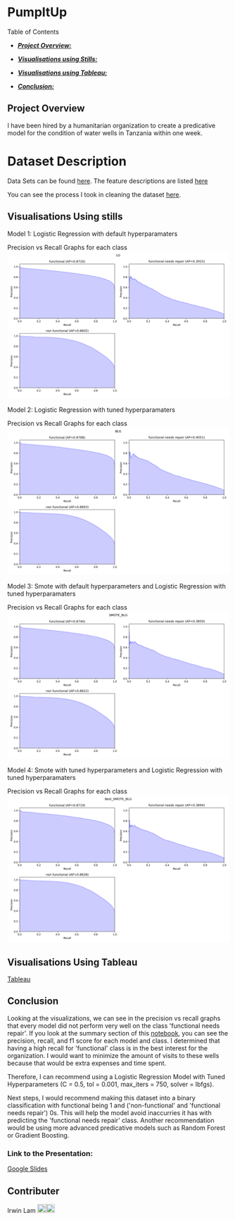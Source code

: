 # PumpItUp

Table of Contents

* [***Project Overview:***](#project-overview)

* [***Visualisations using Stills:***](#visualisations-using-stills) 

* [***Visualisations using Tableau:***](#visualisations-using-tableau)

* [***Conclusion:***](#conclusion)


## Project Overview
I have been hired by a humanitarian organization to create a predicative model for the condition of water wells in Tanzania within one week.  

# Dataset Description

Data Sets can be found [here](https://www.drivendata.org/competitions/7/pump-it-up-data-mining-the-water-table/data/).
The feature descriptions are listed [here](https://www.drivendata.org/competitions/7/pump-it-up-data-mining-the-water-table/page/25/)  

You can see the process I took in cleaning the dataset [here](https://github.com/irwin-lam/PumpItUp/blob/main/EDA.ipynb).

## Visualisations Using stills
Model 1: Logistic Regression with default hyperparamaters  

Precision vs Recall Graphs for each class
![Precision vs Recall](Figures/pr_LG.png)  

Model 2: Logistic Regression with tuned hyperparamaters  

Precision vs Recall Graphs for each class
![Precision vs Recall](Figures/pr_BLG.png)

Model 3: Smote with default hyperparameters and Logistic Regression with tuned hyperparamaters

Precision vs Recall Graphs for each class
![Precision vs Recall](Figures/pr_SMOTE_BLG.png)

Model 4: Smote with tuned hyperparameters and Logistic Regression with tuned hyperparamaters

Precision vs Recall Graphs for each class
![Precision vs Recall](Figures/pr_Best_SMOTE_BLG.png)

## Visualisations Using Tableau
[Tableau](https://public.tableau.com/app/profile/irwin.lam/viz/PumpItUp_16964904251640/Dashboard1)

## Conclusion
Looking at the visualizations, we can see in the precision vs recall graphs that every model did not perform very well on the class 'functional needs repair'. If you look at the summary section of this [notebook](https://github.com/irwin-lam/PumpItUp/blob/main/Modeling-v2.ipynb), you can see the precision, recall, and f1 score for each model and class. I determined that having a high recall for 'functional' class is in the best interest for the organization. I would want to minimize the amount of visits to these wells because that would be extra expenses and time spent. 

Therefore, I can recommend using a Logistic Regression Model with Tuned Hyperparameters (C = 0.5, tol = 0.001, max_iters = 750, solver = lbfgs).  

Next steps, I would recommend making this dataset into a binary classification with functional being 1 and ('non-functional' and 'functional needs repair') 0s. This will help the model avoid inaccurries it has with predicting the 'functional needs repair' class. Another recommendation would be using more advanced predicative models such as Random Forest or Gradient Boosting.

### Link to the Presentation:
[Google Slides](https://docs.google.com/presentation/d/1ahhkCKOq3yPqH6EHN15eDjpK3-O0AnnKUghERZ5cSBk/edit?usp=sharing)

## Contributer
Irwin Lam <a href = "https://github.com/irwin-lam"><img src='https://cdn.pixabay.com/photo/2022/01/30/13/33/github-6980894_1280.png' width = '20' height='20'></a><a href="https://www.linkedin.com/in/irwinlam/"><img src='https://upload.wikimedia.org/wikipedia/commons/8/81/LinkedIn_icon.svg' width = '20' height='20'></a>  
